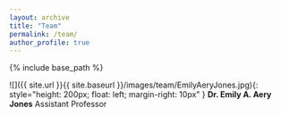 ```yaml
---
layout: archive
title: "Team"
permalink: /team/
author_profile: true
---
```


{% include base_path %}

![]({{ site.url }}{{ site.baseurl }}/images/team/EmilyAeryJones.jpg){: style="height: 200px; float: left; margin-right: 10px" }
**Dr. Emily A. Aery Jones**
Assistant Professor